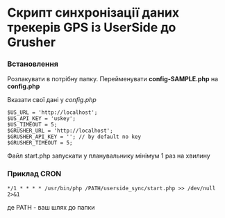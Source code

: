 
# Скрипт синхронізації даних трекерів GPS із UserSide до Grusher
###  Встановлення
Розпакувати в потрібну папку. Перейменувати **config-SAMPLE.php** на **config.php**

Вказати свої дані у *config.php*

    $US_URL = 'http://localhost';
    $US_API_KEY = 'uskey';
    $US_TIMEOUT = 5;
    $GRUSHER_URL = 'http://localhost';
    $GRUSHER_API_KEY = ''; // by default no key
    $GRUSHER_TIMEOUT = 5;

Файл start.php запускати у планувальнику мінімум 1 раз на хвилину

###  Приклад CRON

    */1 * * * * /usr/bin/php /PATH/userside_sync/start.php >> /dev/null 2>&1
де PATH - ваш шлях до папки
